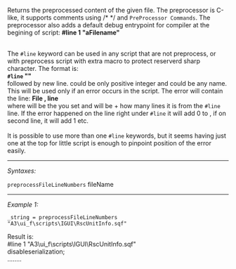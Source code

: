 Returns the preprocessed content of the given file. The preprocessor is C-like, it supports comments using /* */ and `PreProcessor Commands`. The preprocessor also adds a default debug entrypoint for compiler at the begining of script: **#line 1 "aFilename"**<br><br>

The `#line` keyword can be used in any script that are not preprocess, or with preprocess script with extra macro to protect reserverd sharp character. The format is:<br>
**`#line` <number> "<name>"**<br>
followed by new line. <number> could be only positive integer and <name> could be any name. This will be used only if an error occurs in the script. The error will contain the line:
**File <filename>, line <linenumber>**<br>
where <filename> will be the <name> you set and <linenumber> will be <number> + how many lines it is from the `#line` line. If the error happened on the line right under `#line` it will add 0 to <number>, if on second line, it will add 1 etc.<br><br>
It is possible to use more than one `#line` keywords, but it seems having just one at the top for little script is enough to pinpoint position of the error easily.


---
*Syntaxes:*

`preprocessFileLineNumbers` fileName

---
*Example 1:*

```sqf
_string = preprocessFileLineNumbers "A3\ui_f\scripts\IGUI\RscUnitInfo.sqf"
```

Result is: <br>
 #line 1 "A3\ui_f\scripts\IGUI\RscUnitInfo.sqf"<br>
 disableserialization;<br>
 ........